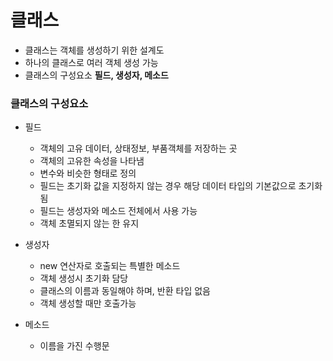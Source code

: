 # 클래스
- 클래스는 객체를 생성하기 위한 설계도
- 하나의 클래스로 여러 객체 생성 가능
- 클래스의 구성요소 **필드, 생성자, 메소드**

### 클래스의 구성요소
- 필드
  - 객체의 고유 데이터, 상태정보, 부품객체를 저장하는 곳
  - 객체의 고유한 속성을 나타냄
  - 변수와 비슷한 형태로 정의
  - 필드는 초기화 값을 지정하지 않는 경우 해당 데이터 타입의 기본값으로 초기화됨
  - 필드는 생성자와 메소드 전체에서 사용 가능
  - 객체 초멸되지 않는 한 유지

- 생성자
  - new 연산자로 호출되는 특별한 메소드
  - 객체 생성시 초기화 담당
  - 클래스의 이름과 동일해야 하며, 반환 타입 없음
  - 객체 생성할 때만 호출가능

- 메소드
  - 이름을 가진 수행문
